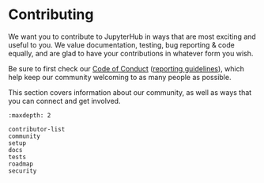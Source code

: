 # Contributing

We want you to contribute to JupyterHub in ways that are most exciting
and useful to you. We value documentation, testing, bug reporting & code equally,
and are glad to have your contributions in whatever form you wish.

Be sure to first check our [Code of Conduct](https://github.com/jupyter/governance/blob/HEAD/conduct/code_of_conduct.md)
([reporting guidelines](https://github.com/jupyter/governance/blob/HEAD/conduct/reporting_online.md)), which help keep our community welcoming to as many people as possible.

This section covers information about our community, as well as ways that you can connect and get involved.

```{toctree}
:maxdepth: 2

contributor-list
community
setup
docs
tests
roadmap
security
```
